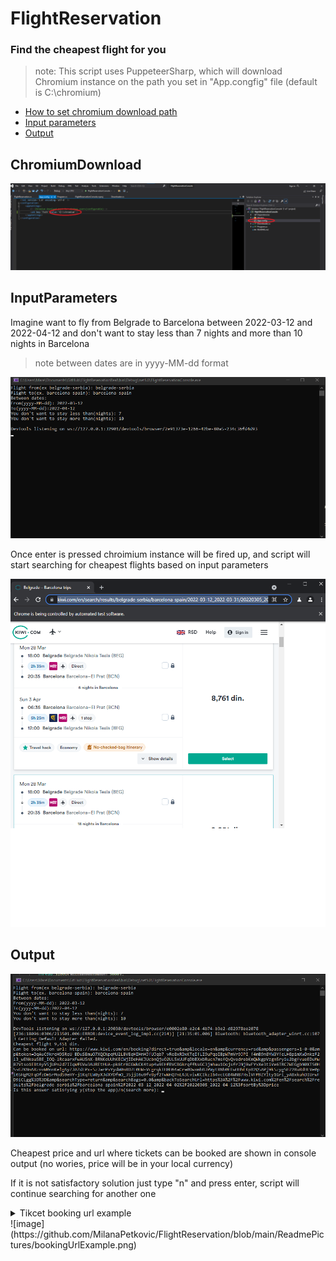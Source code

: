 # FlightReservation

### Find the cheapest flight for you

> note: This script uses PuppeteerSharp, which will download Chromium instance on the path you set in "App.congfig" file (default is C:\\chromium)

- [How to set chromium download path](#chromiumdownload)
- [Input parameters](#inputparameters)
- [Output](#output)

## ChromiumDownload

 ![image](https://github.com/MilanaPetkovic/FlightReservation/blob/main/ReadmePictures/chromiumdownloadpath.png)

## InputParameters

Imagine want to fly from Belgrade to Barcelona between 2022-03-12 and 2022-04-12 and don't want to stay less than 7 nights and more than 10 nights in Barcelona
> note between dates are in yyyy-MM-dd format

 ![image](https://github.com/MilanaPetkovic/FlightReservation/blob/main/ReadmePictures/inputParameters.png)

Once enter is pressed chroimium instance will be fired up, and script will start searching for cheapest flights based on input parameters

 ![image](https://github.com/MilanaPetkovic/FlightReservation/blob/main/ReadmePictures/chromiumInstance.png)

## Output

 ![image](https://github.com/MilanaPetkovic/FlightReservation/blob/main/ReadmePictures/output.png)

Cheapest price and url where tickets can be booked are shown in console output (no wories, price will be in your local currency)

If it is not satisfactory solution just type "n" and press enter, script will continue searching for another one

<details>
	<summary>Tikcet booking url example<summary>
 ![image](https://github.com/MilanaPetkovic/FlightReservation/blob/main/ReadmePictures/bookingUrlExample.png)
</details>





